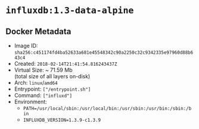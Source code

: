 # `influxdb:1.3-data-alpine`

## Docker Metadata

- Image ID: `sha256:c451174fd4ba52633a681e45548342c90a2250c32c9342335e97960d88b643c4`
- Created: `2018-02-14T21:41:54.816243437Z`
- Virtual Size: ~ 71.59 Mb  
  (total size of all layers on-disk)
- Arch: `linux`/`amd64`
- Entrypoint: `["/entrypoint.sh"]`
- Command: `["influxd"]`
- Environment:
  - `PATH=/usr/local/sbin:/usr/local/bin:/usr/sbin:/usr/bin:/sbin:/bin`
  - `INFLUXDB_VERSION=1.3.9-c1.3.9`
